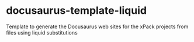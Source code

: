 # docusaurus-template-liquid
Template to generate the Docusaurus web sites for the xPack projects from files using liquid substitutions
